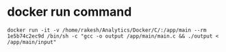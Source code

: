 # docker run command
```
docker run -it -v /home/rakesh/Analytics/Docker/C/:/app/main --rm 1e5b74c2ec9d /bin/sh -c "gcc -o output /app/main/main.c && ./output < /app/main/input"
```

